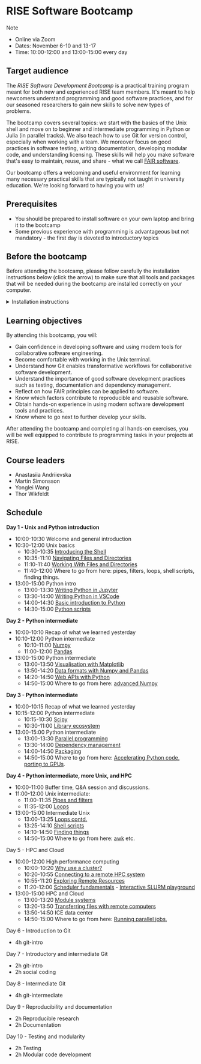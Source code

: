 # RISE Software Bootcamp

> [!NOTE]
> - Online via Zoom
> - Dates: November 6-10 and 13-17
> - Time: 10:00-12:00 and 13:00-15:00 every day

## Target audience

The *RISE Software Development Bootcamp* is a practical training program meant for both new and experienced RISE team members. It's meant to help newcomers understand programming and good software practices, and for our seasoned researchers to gain new skills to solve new types of problems.

The bootcamp covers several topics: we start with the basics of the Unix shell and move on to beginner and intermediate programming in Python or Julia (in parallel tracks). We also teach how to use Git for version control, especially when working with a team. We moreover focus on good practices in software testing, writing documentation, developing modular code, and understanding licensing. These skills will help you make software that's easy to maintain, reuse, and share - what we call [FAIR software](https://www.nature.com/articles/s41597-022-01710-x).

 
Our bootcamp offers a welcoming and useful environment for learning many necessary practical skills that are typically not taught in university education. We're looking forward to having you with us!

## Prerequisites

- You should be prepared to install software on your own laptop and bring it to the bootcamp
- Some previous experience with programming is advantageous but not mandatory - the first day is devoted to introductory topics 

## Before the bootcamp

Before attending the bootcamp, please follow carefully the installation instructions below (click the arrow) to make sure that all tools and packages that will be needed during the bootcamp are installed correctly on your computer.

<details>
  <summary>Installation instructions</summary>
 
WRITEME
</details>

## Learning objectives

By attending this bootcamp, you will:

- Gain confidence in developing software and using modern tools for collaborative software engineering.
- Become comfortable with working in the Unix terminal.
- Understand how Git enables transformative workflows for collaborative software development.
- Understand the importance of good software development practices such as testing, documentation and dependency management.
- Reflect on how FAIR principles can be applied to software.
- Know which factors contribute to reproducible and reusable software.
- Obtain hands-on experience in using modern software development tools and practices.
- Know where to go next to further develop your skills.

After attending the bootcamp and completing all hands-on exercises, you will be well equipped to contribute to programming tasks in your projects at RISE.  

## Course leaders

- Anastasiia Andriievska
- Martin Simonsson
- Yonglei Wang
- Thor Wikfeldt

## Schedule

**Day 1 - Unix and Python introduction**

- 10:00-10:30 Welcome and general introduction
- 10:30-12:00 Unix basics
  - 10:30-10:35 [Introducing the Shell](https://swcarpentry.github.io/shell-novice/instructor/01-intro.html)
  - 10:35-11:10 [Navigating Files and Directories](https://swcarpentry.github.io/shell-novice/instructor/02-filedir.html)
  - 11:10-11:40 [Working With Files and Directories](https://swcarpentry.github.io/shell-novice/instructor/03-create.html)
  - 11:40-12:00 Where to go from here: pipes, filters, loops, shell scripts, finding things.
- 13:00-15:00 Python intro
  - 13:00-13:30 [Writing Python in Jupyter](https://aaltoscicomp.github.io/python-for-scicomp/jupyter/)
  - 13:30-14:00 [Writing Python in VSCode](https://code.visualstudio.com/docs/introvideos/basics)
  - 14:00-14:30 [Basic introduction to Python](https://aaltoscicomp.github.io/python-for-scicomp/python/)
  - 14:30-15:00 [Python scripts](https://aaltoscicomp.github.io/python-for-scicomp/scripts/)


**Day 2 - Python intermediate**

- 10:00-10:10 Recap of what we learned yesterday
- 10:10-12:00 Python intermediate
    - 10:10-11:00 [Numpy](https://aaltoscicomp.github.io/python-for-scicomp/numpy/)
    - 11:00-12:00 [Pandas](https://aaltoscicomp.github.io/python-for-scicomp/pandas/)
- 13:00-15:00 Python intermediate
    - 13:00-13:50 [Visualisation with Matplotlib](https://aaltoscicomp.github.io/python-for-scicomp/data-visualization/)
    - 13:50-14:20 [Data formats with Numpy and Pandas](https://aaltoscicomp.github.io/python-for-scicomp/data-formats/)
    - 14:20-14:50 [Web APIs with Python](https://aaltoscicomp.github.io/python-for-scicomp/web-apis/)
    - 14:50-15:00 Where to go from here: [advanced Numpy](https://aaltoscicomp.github.io/python-for-scicomp/numpy-advanced/)

    
**Day 3 - Python intermediate**

- 10:00-10:15 Recap of what we learned yesterday
- 10:15-12:00 Python intermediate
    - 10:15-10:30 [Scipy](https://aaltoscicomp.github.io/python-for-scicomp/scipy/)
    - 10:30-11:00 [Library ecosystem](https://aaltoscicomp.github.io/python-for-scicomp/libraries/)
- 13:00-15:00 Python intermediate
    - 13:00-13:30 [Parallel programming](https://aaltoscicomp.github.io/python-for-scicomp/parallel/)
    - 13:30-14:00 [Dependency management](https://aaltoscicomp.github.io/python-for-scicomp/dependencies/)
    - 14:00-14:50 [Packaging](https://aaltoscicomp.github.io/python-for-scicomp/packaging/)
    - 14:50-15:00 Where to go from here: [Accelerating Python code, porting to GPUs](https://enccs.github.io/hpda-python/).

**Day 4 - Python intermediate, more Unix, and HPC**

- 10:00-11:00 Buffer time, Q&A session and discussions.
- 11:00-12:00 Unix intermediate:
   - 11:00-11:35 [Pipes and filters](https://swcarpentry.github.io/shell-novice/instructor/04-pipefilter.html)
   - 11:35-12:00 [Loops](https://swcarpentry.github.io/shell-novice/instructor/05-loop.html)
- 13:00-15:00 Intermediate Unix
    - 13:00-13:25 [Loops contd.](https://swcarpentry.github.io/shell-novice/instructor/05-loop.html)
    - 13:25-14:10 [Shell scripts](https://swcarpentry.github.io/shell-novice/instructor/06-script.html)
    - 14:10-14:50 [Finding things](https://swcarpentry.github.io/shell-novice/instructor/07-find.html)
    - 14:50-15:00 Where to go from here: [awk](https://pmitev.github.io/to-awk-or-not/) etc.


Day 5 - HPC and Cloud

- 10:00-12:00 High performance computing
   - 10:00-10:20 [Why use a cluster?](https://carpentries-incubator.github.io/hpc-intro/10-hpc-intro/index.html)
   - 10:20-10:55 [Connecting to a remote HPC system](https://carpentries-incubator.github.io/hpc-intro/11-connecting/index.html)
   - 10:55-11:20 [Exploring Remote Resources](https://carpentries-incubator.github.io/hpc-intro/12-cluster/index.html)
   - 11:20-12:00 [Scheduler fundamentals](https://carpentries-incubator.github.io/hpc-intro/13-scheduler/index.html) - [Interactive SLURM playground](http://slurmlearning.deic.dk/)
- 13:00-15:00 HPC and Cloud
   - 13:00-13:20 [Module systems](https://carpentries-incubator.github.io/hpc-intro/14-modules/index.html)
   - 13:20-13:50 [Transferring files with remote computers](https://carpentries-incubator.github.io/hpc-intro/15-transferring-files/index.html)
   - 13:50-14:50 ICE data center
   - 14:50-15:00 Where to go from here: [Running parallel jobs](https://carpentries-incubator.github.io/hpc-intro/16-parallel/index.html), 


Day 6 - Introduction to Git 

- 4h git-intro


Day 7 - Introductory and intermediate Git 

- 2h git-intro
- 2h social coding

Day 8 - Intermediate Git 

- 4h git-intermediate


Day 9 - Reproducibility and documentation

- 2h Reproducible research
- 2h Documentation


Day 10 - Testing and modularity

- 2h Testing
- 2h Modular code development




